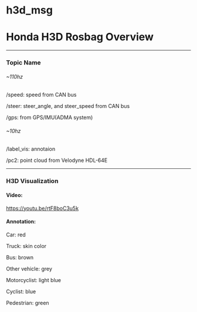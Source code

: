 # h3d_msg

# Honda H3D Rosbag Overview #
-----------------------------
### Topic Name ###
###### ~110hz ######
/speed: speed from CAN bus

/steer: steer_angle, and steer_speed from CAN bus

/gps: from GPS/IMU(ADMA system)

###### ~10hz ######
/label_vis: annotaion

/pc2: point cloud from Velodyne HDL-64E

-----------------------------
### H3D Visualization ###

#### Video: ####
https://youtu.be/rtF8boC3u5k

#### Annotation: ####
Car: red

Truck: skin color

Bus: brown

Other vehicle: grey

Motorcyclist: light blue

Cyclist: blue

Pedestrian: green
